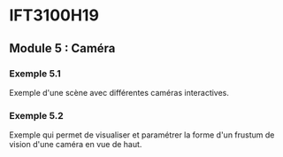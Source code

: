 # IFT3100H19

## Module 5 : Caméra

### Exemple 5.1

Exemple d'une scène avec différentes caméras interactives.

### Exemple 5.2

Exemple qui permet de visualiser et paramétrer la forme d'un frustum de vision d'une caméra en vue de haut.
